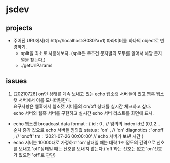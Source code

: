 # jsdev

## projects
* 주어진 URL에서(예:http://localhost:8080?a=1) 파라미터를 하나의 object로 변경하기.
  - split을 최소로 사용해보자. (split은 무조건 문자열의 모두를 읽어서 해당 문자열을 찾는다.)
  - ./getUrlParams

## issues
1. [20210726] on인 상태를 계속 보내고 있는 echo 웹소캣 서버들이 있고 웹훅 웹소캣 서버에서 이를 모니터링한다.   
요구사항은 웹훅에서 웹소캣 서버들의 on/off 상태를 실시간 체크하고 싶다.   
echo 서버와 웹훅 서버를 구현하고 실시간 echo 서버 리스트를 화면에 표시.
  - echo 웹소캣 broadcast data format : 
    { 
    id : 0 , // 임의의 index id값 (0,1,2... 순차 증가 값으로 echo 서버들 임의값
    status : 'on' , // 'on'
    diagnotics : 'onoff' , // 'onoff'
    tm : '2021-07-26 00:00:00' // echo 서버가 보낸 시간
    }
  - echo 서버는 10000대로 가정하고 'on'상태일 때는 대략 1초 정도의 간격으로 신호를 보내고 'off'상태일 때는 신호를 보내지 않는다.('off'라는 신호는 없고 'on'신호가 없으면 'off'로 판단)
